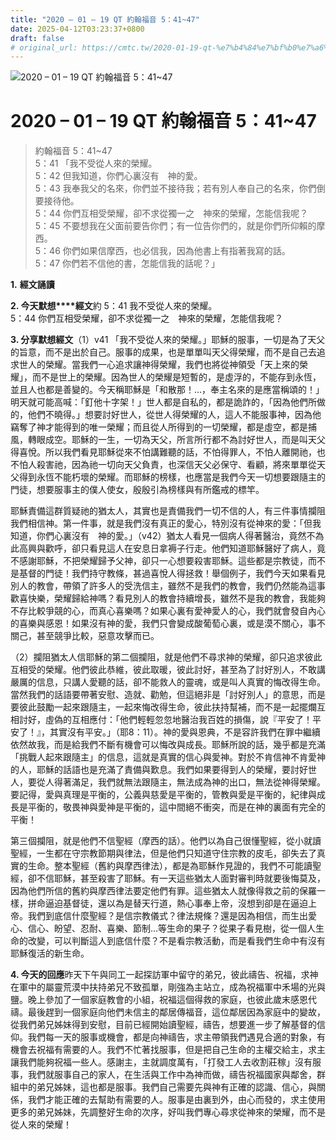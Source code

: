 ```yaml
---
title: "2020 – 01 – 19 QT 約翰福音 5：41~47"
date: 2025-04-12T03:23:37+0800
draft: false
# original_url: https://cmtc.tw/2020-01-19-qt-%e7%b4%84%e7%bf%b0%e7%a6%8f%e9%9f%b3-5%ef%bc%9a4147
---
```


![2020 – 01 – 19 QT 約翰福音 5：41\~47](/images/qt.jpg   "2020 – 01 – 19 QT 約翰福音 5：41\~47")

# 2020 – 01 – 19 QT 約翰福音 5：41\~47

> 約翰福音 5：41\~47  
> 5：41 「我不受從人來的榮耀。  
> 5：42 但我知道，你們心裏沒有　神的愛。  
> 5：43 我奉我父的名來，你們並不接待我；若有別人奉自己的名來，你們倒要接待他。  
> 5：44 你們互相受榮耀，卻不求從獨一之　神來的榮耀，怎能信我呢？  
> 5：45 不要想我在父面前要告你們；有一位告你們的，就是你們所仰賴的摩西。  
> 5：46 你們如果信摩西，也必信我，因為他書上有指著我寫的話。  
> 5：47 你們若不信他的書，怎能信我的話呢？」

**1.** **經文誦讀**

**2. 今天默想****經文**約 5：41 我不受從人來的榮耀。  
5：44 你們互相受榮耀，卻不求從獨一之　神來的榮耀，怎能信我呢？

**3. 分享默想經文**（1）v41 「我不受從人來的榮耀。」耶穌的服事，一切是為了天父的旨意，而不是出於自己。服事的成果，也是單單叫天父得榮耀，而不是自己去追求世人的榮耀。當我們一心追求讓神得榮耀，我們也將從神領受「天上來的榮耀」，而不是世上的榮耀。因為世人的榮耀是短暫的，是虛浮的，不能存到永恆，並且人也都是善變的。今天稱耶穌是「和散那！…，奉主名來的是應當稱頌的！」明天就可能高喊：「釘他十字架！」世人都是自私的，都是詭詐的，「因為他們所做的，他們不曉得。」想要討好世人，從世人得榮耀的人，這人不能服事神，因為他竊奪了神才能得到的唯一榮耀；而且從人所得到的一切榮耀，都是虛空，都是捕風，轉眼成空。耶穌的一生，一切為天父，所言所行都不為討好世人，而是叫天父得喜悅。所以我們看見耶穌從來不怕講難聽的話，不怕得罪人，不怕人離開祂，也不怕人殺害祂，因為祂一切向天父負責，也深信天父必保守、看顧，將來單單從天父得到永恆不能朽壞的榮耀。而耶穌的榜樣，也應當是我們今天一切想要跟隨主的門徒，想要服事主的僕人使女，殷殷引為榜樣與有所鑑戒的標竿。

耶穌責備這群質疑祂的猶太人，其實也是責備我們一切不信的人，有三件事情攔阻我們相信神。第一件事，就是我們沒有真正的愛心，特別沒有從神來的愛：「但我知道，你們心裏沒有　神的愛。」（v42）猶太人看見一個病人得著醫治，竟然不為此高興與歡呼，卻只看見這人在安息日拿褥子行走。他們知道耶穌醫好了病人，竟不感謝耶穌，不把榮耀歸予父神，卻只一心想要殺害耶穌。這些都是宗教徒，而不是基督的門徒！我們持守教條，甚過喜悅人得拯救！舉個例子，我們今天如果看見別人的教會，帶領了許多人的受洗信主，雖然不是我們的教會，我們仍然能為這事歡喜快樂，榮耀歸給神嗎？看見別人的教會持續增長，雖然不是我的教會，我能夠不存比較爭競的心，而真心喜樂嗎？如果心裏有愛神愛人的心，我們就會發自內心的喜樂與感恩！如果沒有神的愛，我們只會變成酸葡萄心裏，或是漠不關心，事不關己，甚至競爭比較，惡意攻擊而已。

（2）攔阻猶太人信耶穌的第二個攔阻，就是他們不尋求神的榮耀，卻只追求彼此互相受的榮耀。他們彼此恭維，彼此取暖，彼此討好，甚至為了討好別人，不敢講嚴厲的信息，只講人愛聽的話，卻不能救人的靈魂，或是叫人真實的悔改得生命。當然我們的話語要帶著安慰、造就、勸勉，但這絕非是「討好別人」的意思，而是要彼此鼓勵一起來跟隨主，一起來悔改得生命，彼此扶持幫補，而不是一起擺爛互相討好，虛偽的互相應付：「他們輕輕忽忽地醫治我百姓的損傷，說『平安了！平安了！』，其實沒有平安。」（耶8：11）。神的愛與恩典，不是容許我們在罪中繼續依然故我，而是給我們不斷有機會可以悔改與成長。耶穌所說的話，幾乎都是充滿「挑戰人起來跟隨主」的信息，這就是真實的信心與愛神。對於不肯信神不肯愛神的人，耶穌的話語也是充滿了責備與歎息。我們如果要得到人的榮耀，要討好世人，要從人得著滿足，我們就無法跟隨主，無法成為神的出口，無法從神得榮耀。要記得，愛與真理是平衡的，公義與慈愛是平衡的，管教與愛是平衡的，紀律與成長是平衡的，敬畏神與愛神是平衡的，這中間絕不衝突，而是在神的裏面有完全的平衡！

第三個攔阻，就是他們不信聖經（摩西的話）。他們以為自己很懂聖經，從小就讀聖經，一生都在守宗教節期與律法，但是他們只知道守住宗教的皮毛，卻失去了真實的生命。整本聖經（舊約與摩西律法），都是為耶穌作見證的，我們不可能讀聖經，卻不信耶穌，甚至殺害了耶穌。有一天這些猶太人面對審判時就要後悔莫及，因為他們所信的舊約與摩西律法要定他們有罪。這些猶太人就像得救之前的保羅一樣，拼命逼迫基督徒，還以為是替天行道，熱心事奉上帝，沒想到卻是在逼迫上帝。我們到底信什麼聖經？是信宗教儀式？律法規條？還是因為相信，而生出愛心、信心、盼望、忍耐、喜樂、節制…等生命的果子？從果子看見樹，從一個人生命的改變，可以判斷這人到底信什麼？不是看宗教活動，而是看我們生命中有沒有耶穌復活的新生命。

**4. 今天的回應**昨天下午與同工一起探訪軍中留守的弟兄，彼此禱告、祝福，求神在軍中的屬靈荒漠中扶持弟兄不致孤單，剛強為主站立，成為祝福軍中禾場的光與鹽。晚上參加了一個家庭教會的小組，祝福這個得救的家庭，也彼此歲末感恩代禱。最後趕到一個家庭向他們未信主的鄰居傳福音，這位鄰居因為家庭中的變故，從我們弟兄姊妹得到安慰，目前已經開始讀聖經，禱告，想要進一步了解基督的信仰。我們每一天的服事或機會，都是向神禱告，求主帶領我們遇見合適的對象，有機會去祝福有需要的人。我們不忙著找服事，但是把自己生命的主權交給主，求主讓我們能夠祝福一些人。感謝主，主就調度萬有，「打發工人去收割莊稼」沒有服事，我們就服事自己的家人，在生活與工作中為神而做，禱告祝福國家與鄰舍，群組中的弟兄姊妹，這也都是服事。我們自己需要先與神有正確的認識、信心，與關係，我們才能正確的去幫助有需要的人。服事是由裏到外，由心而發的，求主使用更多的弟兄姊妹，先調整好生命的次序，好叫我們專心尋求從神來的榮耀，而不是從人來的榮耀！